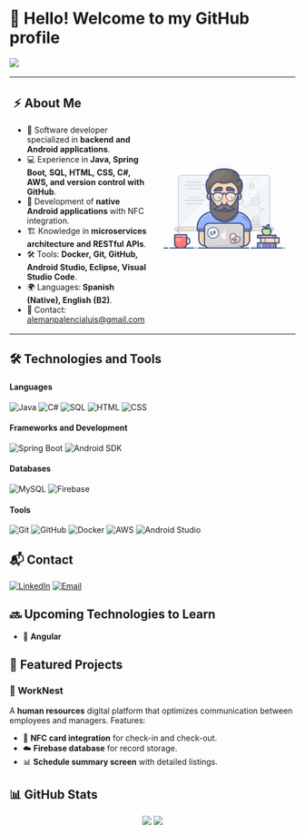 # 👋 Hello! Welcome to my GitHub profile

<img src="https://readme-typing-svg.herokuapp.com?font=Architects+Daughter&color=22EBF7&size=25&center=false&lines=Hello!+I'm+Luis+Aleman;Backend+Developer...;Specialized+in+Java+and+Spring+Boot...;Android+App+Development..."/>

<table>
<tr>
<td width="50%">

## ⚡ About Me

- 🚀 Software developer specialized in **backend and Android applications**.
- 💻 Experience in **Java, Spring Boot, SQL, HTML, CSS, C#, AWS, and version control with GitHub**.
- 📲 Development of **native Android applications** with NFC integration.
- 🏗️ Knowledge in **microservices architecture and RESTful APIs**.
- 🛠️ Tools: **Docker, Git, GitHub, Android Studio, Eclipse, Visual Studio Code**.
- 🌍 Languages: **Spanish (Native), English (B2)**.
- 📩 Contact: alemanpalencialuis@gmail.com

</td>
<td width="50%">
<img align="right" style="width:100%; height:auto" src="https://raw.githubusercontent.com/Elanza-48/Elanza-48/41a4790484e268102dfdab2b7c59d440d3ffafab/resources/img/geek.gif"/>
</td>
</tr>
</table>

## 🛠️ Technologies and Tools

#### Languages
![Java](https://img.shields.io/badge/Java-%23150458.svg?style=flat&logo=java&logoColor=orange)
![C#](https://img.shields.io/badge/C%23-%23239120.svg?style=flat&logo=c-sharp&logoColor=white)
![SQL](https://img.shields.io/badge/SQL-%231572B6.svg?style=flat&logo=mysql&logoColor=white)
![HTML](https://img.shields.io/badge/HTML-%23E34F26.svg?style=flat&logo=html5&logoColor=white)
![CSS](https://img.shields.io/badge/CSS-%231572B6.svg?style=flat&logo=css3&logoColor=white)

#### Frameworks and Development
![Spring Boot](https://img.shields.io/badge/Spring%20Boot-6DB33F?style=flat&logo=spring-boot&logoColor=white)
![Android SDK](https://img.shields.io/badge/Android%20SDK-3DDC84?style=flat&logo=android&logoColor=white)

#### Databases
![MySQL](https://img.shields.io/badge/MySQL-00000F?style=flat&logo=mysql&logoColor=white)
![Firebase](https://img.shields.io/badge/Firebase-%23ED7A00.svg?style=flat&logo=firebase&logoColor=white)

#### Tools
![Git](https://img.shields.io/badge/-Git-F05032?style=flat&logo=git&logoColor=white)
![GitHub](https://img.shields.io/badge/GitHub-181717?style=flat&logo=github&logoColor=white)
![Docker](https://img.shields.io/badge/Docker-2496ED?style=flat&logo=docker&logoColor=white)
![AWS](https://img.shields.io/badge/Amazon%20AWS-232F3E?style=flat&logo=amazon-aws&logoColor=white)
![Android Studio](https://img.shields.io/badge/Android%20Studio-3DDC84?style=flat&logo=android-studio&logoColor=white)

## 📬 Contact

[![LinkedIn](https://img.shields.io/badge/LinkedIn-%230077B5.svg?&style=flat&logo=linkedin&logoColor=white)](https://www.linkedin.com/in/luis-aleman-palencia-56426a321/)
[![Email](https://img.shields.io/badge/Gmail-D14836?style=flat&logo=gmail&logoColor=white)](mailto:alemanpalencialuis@gmail.com)

## 🔜 Upcoming Technologies to Learn

- 🌟 **Angular**

## 📂 Featured Projects

### 📌 WorkNest
A **human resources** digital platform that optimizes communication between employees and managers. Features:
- 📲 **NFC card integration** for check-in and check-out.
- ☁️ **Firebase database** for record storage.
- 📊 **Schedule summary screen** with detailed listings.

## 📊 GitHub Stats

<div align="center">
  
[![](https://github-readme-stats.vercel.app/api?username=aleman0207&show_icons=true&theme=tokyonight&hide_border=true&locale=en)](https://github.com/aleman0207)
[![](https://github-readme-streak-stats.herokuapp.com/?user=aleman0207&theme=material-palenight)](https://github.com/aleman0207)
</div>


